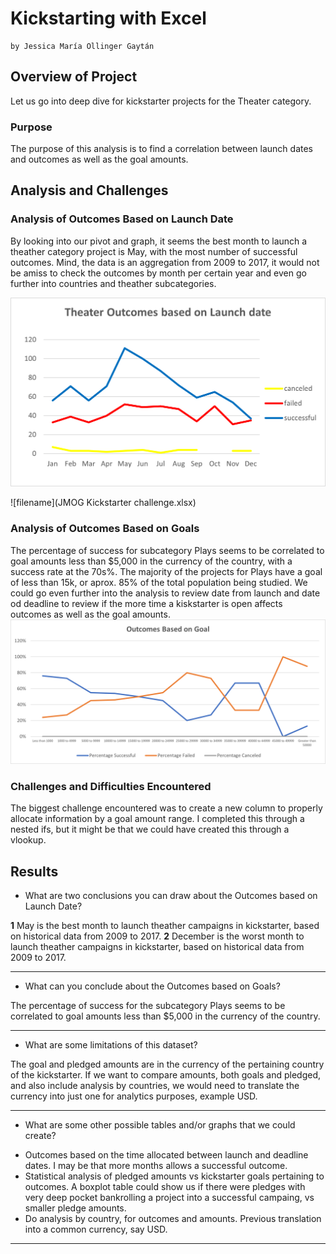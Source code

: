 # Kickstarting with Excel

    by Jessica María Ollinger Gaytán

## Overview of Project

Let us go into deep dive for kickstarter projects for the Theater category.

### Purpose

The purpose of this analysis is to find a correlation between launch dates and outcomes as well as the goal amounts.

## Analysis and Challenges


### Analysis of Outcomes Based on Launch Date

By looking into our pivot and graph, it seems the best month to launch a theather category project is May, with the most number of successful outcomes. Mind, the data is an aggregation from 2009 to 2017, it would not be amiss to check the outcomes by month per certain year and even go further into countries and theather subcategories.

![image_name](Theather_Outcomes_vs_Launch.png)

![filename](JMOG Kickstarter challenge.xlsx)


### Analysis of Outcomes Based on Goals

The percentage of success for subcategory Plays seems to be correlated to goal amounts less than $5,000 in the currency of the country, with a success rate at the 70s%. The majority of the projects for Plays have a goal of less than 15k, or aprox. 85% of the total population being studied. We could go even further into the analysis to review date from launch and date od deadline to review if the more time a kiskstarter is open affects outcomes as well as the goal amounts.
![image_name](Outcomes_vs_Goals.png)


### Challenges and Difficulties Encountered

The biggest challenge encountered was to create a new column to properly allocate information by a goal amount range. I completed this through a nested ifs, but it might be that we could have created this through a vlookup.


## Results

- What are two conclusions you can draw about the Outcomes based on Launch Date?

**1** May is the best month to launch theather campaigns in kickstarter, based on historical data from 2009 to 2017.
**2** December is the worst month to launch theather campaigns in kickstarter, based on historical data from 2009 to 2017.

---

- What can you conclude about the Outcomes based on Goals?

The percentage of success for the subcategory Plays seems to be correlated to goal amounts less than $5,000 in the currency of the country.

---

- What are some limitations of this dataset?

The goal and pledged amounts are in the currency of the pertaining country of the kickstarter. If we want to compare amounts, both goals and pledged, and also include analysis by countries, we would need to translate the currency into just one for analytics purposes, example USD.

---

- What are some other possible tables and/or graphs that we could create?

* Outcomes based on the time allocated between launch and deadline dates. I may be that more months allows a successful outcome.
* Statistical analysis of pledged amounts vs kickstarter goals pertaining to outcomes. A boxplot table could show us if there were pledges with very deep pocket bankrolling a project into a successful campaing, vs smaller pledge amounts.
* Do analysis by country, for outcomes and amounts. Previous translation into a common currency, say USD.

---
